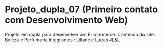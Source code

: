 # Projeto_dupla_07 (Primeiro contato com Desenvolvimento Web)
Projeto em dupla para desenvolver um E-commerce.
Conteúdo do site: Beleza e Perfumaria
Integrantes : Liliane e Lucas
#[L&L](https://lilianecypriano.github.io/Projeto_dupla_07/)
